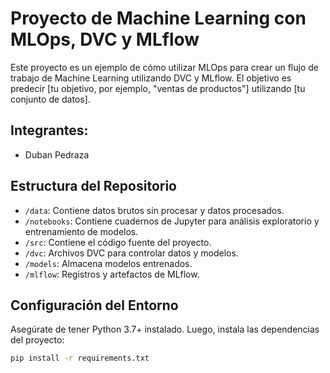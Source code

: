 # Proyecto de Machine Learning con MLOps, DVC y MLflow

Este proyecto es un ejemplo de cómo utilizar MLOps para crear un flujo de trabajo de Machine Learning utilizando DVC y MLflow. El objetivo es predecir [tu objetivo, por ejemplo, "ventas de productos"] utilizando [tu conjunto de datos].
## Integrantes:
- Duban Pedraza

## Estructura del Repositorio

- `/data`: Contiene datos brutos sin procesar y datos procesados.
- `/notebooks`: Contiene cuadernos de Jupyter para análisis exploratorio y entrenamiento de modelos.
- `/src`: Contiene el código fuente del proyecto.
- `/dvc`: Archivos DVC para controlar datos y modelos.
- `/models`: Almacena modelos entrenados.
- `/mlflow`: Registros y artefactos de MLflow.

## Configuración del Entorno

Asegúrate de tener Python 3.7+ instalado. Luego, instala las dependencias del proyecto:

```bash
pip install -r requirements.txt
